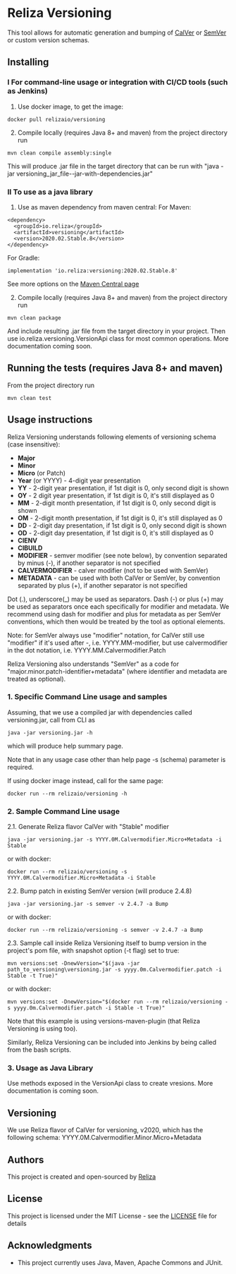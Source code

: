 # Reliza Versioning

This tool allows for automatic generation and bumping of [CalVer](https://calver.org/) or [SemVer](https://semver.org/) or custom version schemas.

## Installing

### I For command-line usage or integration with CI/CD tools (such as Jenkins)
1. Use docker image, to get the image:
```
docker pull relizaio/versioning
```

2. Compile locally (requires Java 8+ and maven)
from the project directory run
```
mvn clean compile assembly:single
```
This will produce .jar file in the target directory that can be run with "java -jar versioning_jar_file--jar-with-dependencies.jar"

### II To use as a java library
1. Use as maven dependency from maven central:
For Maven:
```
<dependency>
  <groupId>io.reliza</groupId>
  <artifactId>versioning</artifactId>
  <version>2020.02.Stable.8</version>
</dependency>
```

For Gradle:
```
implementation 'io.reliza:versioning:2020.02.Stable.8'
```

See more options on the [Maven Central page](https://search.maven.org/artifact/io.reliza/versioning/)

2. Compile locally (requires Java 8+ and maven)
from the project directory run
```
mvn clean package
```

And include resulting .jar file from the target directory in your project. Then use io.reliza.versioning.VersionApi class for most common operations. More documentation coming soon.

## Running the tests (requires Java 8+ and maven)
From the project directory run
```
mvn clean test
```

## Usage instructions
Reliza Versioning understands following elements of versioning schema (case insensitive):
- **Major**
- **Minor**
- **Micro** (or Patch)
- **Year** (or YYYY) - 4-digit year presentation
- **YY** - 2-digit year presentation, if 1st digit is 0, only second digit is shown
- **OY** - 2 digit year presentation, if 1st digit is 0, it's still displayed as 0
- **MM** - 2-digit month presentation, if 1st digit is 0, only second digit is shown
- **OM** - 2-digit month presentation, if 1st digit is 0, it's still displayed as 0
- **DD** - 2-digit day presentation, if 1st digit is 0, only second digit is shown
- **OD** - 2-digit day presentation, if 1st digit is 0, it's still displayed as 0
- **CIENV**
- **CIBUILD**
- **MODIFIER** - semver modifier (see note below), by convention separated by minus (-), if another separator is not specified
- **CALVERMODIFIER** - calver modifier (not to be used with SemVer)
- **METADATA** - can be used with both CalVer or SemVer, by convention separated by plus (+), if another separator is not specified

Dot (.), underscore(_) may be used as separators. Dash (-) or plus (+) may be used as separators once each specifically for modifier and metadata. We recommend using dash for modifier and plus for metadata as per SemVer conventions, which then would be treated by the tool as optional elements.

Note: for SemVer always use "modifier" notation, for CalVer still use "modifier" if it's used after -, i.e. YYYY.MM-modifier, but use calvermodifier in the dot notation, i.e. YYYY.MM.Calvermodifier.Patch

Reliza Versioning also understands "SemVer" as a code for "major.minor.patch-identifier+metadata" (where identifier and metadata are treated as optional).

### 1. Specific Command Line usage and samples
Assuming, that we use a compiled jar with dependencies called versioning.jar, call from CLI as
```
java -jar versioning.jar -h
```
which will produce help summary page.

Note that in any usage case other than help page -s (schema) parameter is required.

If using docker image instead, call for the same page:
```
docker run --rm relizaio/versioning -h
```

### 2. Sample Command Line usage
2.1. Generate Reliza flavor CalVer with "Stable" modifier
```
java -jar versioning.jar -s YYYY.0M.Calvermodifier.Micro+Metadata -i Stable
```
or with docker:
```
docker run --rm relizaio/versioning -s YYYY.0M.Calvermodifier.Micro+Metadata -i Stable
```

2.2. Bump patch in existing SemVer version (will produce 2.4.8)
```
java -jar versioning.jar -s semver -v 2.4.7 -a Bump
```
or with docker:
```
docker run --rm relizaio/versioning -s semver -v 2.4.7 -a Bump
```

2.3. Sample call inside Reliza Versioning itself to bump version in the project's pom file, with snapshot option (-t flag) set to true:
```
mvn versions:set -DnewVersion="$(java -jar path_to_versioning\versioning.jar -s yyyy.0m.Calvermodifier.patch -i Stable -t True)"
```
or with docker:
```
mvn versions:set -DnewVersion="$(docker run --rm relizaio/versioning -s yyyy.0m.Calvermodifier.patch -i Stable -t True)"
```
Note that this example is using versions-maven-plugin (that Reliza Versioning is using too).

Similarly, Reliza Versioning can be included into Jenkins by being called from the bash scripts.

### 3. Usage as Java Library
Use methods exposed in the VersionApi class to create vresions. More documentation is coming soon.

## Versioning

We use Reliza flavor of CalVer for versioning, v2020, which has the following schema: YYYY.0M.Calvermodifier.Minor.Micro+Metadata

## Authors

This project is created and open-sourced by [Reliza](https://reliza.io)

## License

This project is licensed under the MIT License - see the [LICENSE](LICENSE) file for details

## Acknowledgments

* This project currently uses Java, Maven, Apache Commons and JUnit.
